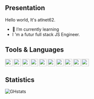 Presentation
-
Hello world, It's atlnet62.
- 🌱 I’m currently learning 
- I 'm a futur full stack JS Engineer.

Tools & Languages
-
<img width="24" src="https://cdn.jsdelivr.net/gh/devicons/devicon/icons/linux/linux-original.svg" /> <img width="24" src="https://cdn.jsdelivr.net/gh/devicons/devicon/icons/windows8/windows8-original.svg" />
<img width="24" src="https://cdn.jsdelivr.net/gh/devicons/devicon/icons/apache/apache-original.svg" /> <img width="24" src="https://cdn.jsdelivr.net/gh/devicons/devicon/icons/nodejs/nodejs-original.svg" />
<img width="24" src="https://cdn.jsdelivr.net/gh/devicons/devicon/icons/html5/html5-original.svg" /> <img width="24" src="https://cdn.jsdelivr.net/gh/devicons/devicon/icons/css3/css3-original.svg" /> <img width="24" src="https://cdn.jsdelivr.net/gh/devicons/devicon/icons/javascript/javascript-original.svg" />  <img width="24" src="https://cdn.jsdelivr.net/gh/devicons/devicon/icons/react/react-original.svg" />  <img width="24" src="https://cdn.jsdelivr.net/gh/devicons/devicon/icons/php/php-original.svg" /> <img width="24" src="https://cdn.jsdelivr.net/gh/devicons/devicon/icons/mysql/mysql-original.svg" />

Statistics
-
![GHstats](https://github-readme-stats.vercel.app/api?username=atlnet62&how_icons=true&theme=github_dark)
